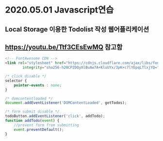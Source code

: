 # 2020.05.01 Javascript연습
## Local Storage 이용한 Todolist 작성 웹어플리케이션
## https://youtu.be/Ttf3CEsEwMQ 참고함

```html
<!-- FontAwesome CDN -->
<link rel="stylesheet" href="https://cdnjs.cloudflare.com/ajax/libs/font-awesome/5.13.0/css/all.min.css"
        integrity="sha256-h20CPZ0QyXlBuAw7A+KluUYx/3pK+c7lYEpqLTlxjYQ=" crossorigin="anonymous" />
```

```css
/* click disable */
selector {
	pointer-events : none;
}
```

```js
/* domcontentloaded */
document.addEventListener('DOMContentLoaded', getTodos);

/* form submit disable */
todoButton.addEventListener('click', addTodo);
function addTodo(event) {
    //prevent form from submitting
    event.preventDefault();
}
```